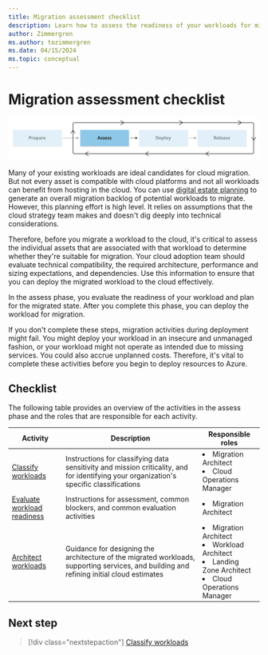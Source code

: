```yaml
---
title: Migration assessment checklist
description: Learn how to assess the readiness of your workloads for migration to the cloud with the Cloud Adoption Framework for Azure.
author: Zimmergren
ms.author: tozimmergren
ms.date: 04/15/2024
ms.topic: conceptual
---
```


# Migration assessment checklist

![Diagram that shows the assess phase of the migration guidance in the Cloud Adoption Framework.](../media/migrate-assess.svg)

Many of your existing workloads are ideal candidates for cloud migration. But not every asset is compatible with cloud platforms and not all workloads can benefit from hosting in the cloud. You can use [digital estate planning](/azure/cloud-adoption-framework/digital-estate/) to generate an overall migration backlog of potential workloads to migrate. However, this planning effort is high level. It relies on assumptions that the cloud strategy team makes and doesn't dig deeply into technical considerations.

Therefore, before you migrate a workload to the cloud, it's critical to assess the individual assets that are associated with that workload to determine whether they're suitable for migration. Your cloud adoption team should evaluate technical compatibility, the required architecture, performance and sizing expectations, and dependencies. Use this information to ensure that you can deploy the migrated workload to the cloud effectively.

In the assess phase, you evaluate the readiness of your workload and plan for the migrated state. After you complete this phase, you can deploy the workload for migration.

If you don't complete these steps, migration activities during deployment might fail. You might deploy your workload in an insecure and unmanaged fashion, or your workload might not operate as intended due to missing services. You could also accrue unplanned costs. Therefore, it's vital to complete these activities before you begin to deploy resources to Azure.

## Checklist

The following table provides an overview of the activities in the assess phase and the roles that are responsible for each activity.

|Activity|Description|Responsible roles|
|---|---|---|
|[Classify workloads](./classify.md)|Instructions for classifying data sensitivity and mission criticality, and for identifying your organization's specific classifications|<li>Migration Architect<br><li>Cloud Operations Manager|
|[Evaluate workload readiness](./evaluate.md)|Instructions for assessment, common blockers, and common evaluation activities|<li>Migration Architect|
|[Architect workloads](./architect.md)|Guidance for designing the architecture of the migrated workloads, supporting services, and building and refining initial cloud estimates|<li>Migration Architect<br><li>Workload Architect<br><li>Landing Zone Architect<br><li>Cloud Operations Manager|

## Next step

> [!div class="nextstepaction"]
> [Classify workloads](./classify.md)
